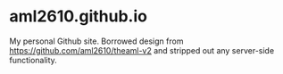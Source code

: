 # aml2610.github.io

My personal Github site. Borrowed design from https://github.com/aml2610/theaml-v2 and stripped out any server-side functionality.

